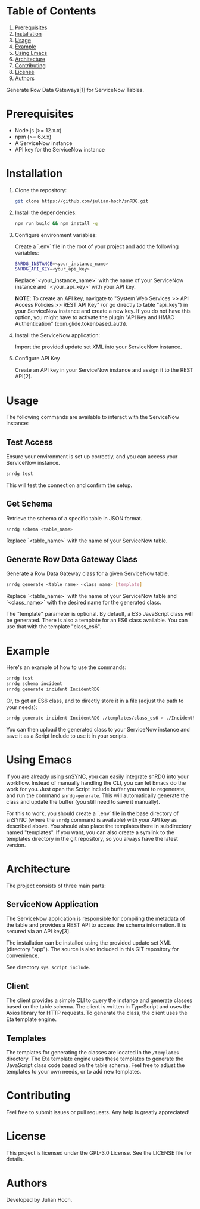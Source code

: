 # Table of Contents

1.  [Prerequisites](#orgdf3e79f)
2.  [Installation](#org917902d)
3.  [Usage](#org2b37fc8)
4.  [Example](#orga7f49d9)
5.  [Using Emacs](#orgbda74d3)
6.  [Architecture](#orgc637806)
7.  [Contributing](#orgc5ea605)
8.  [License](#org374e99a)
9.  [Authors](#orgdceeab7)

Generate Row Data Gateways[1] for ServiceNow Tables.


<a id="orgdf3e79f"></a>

# Prerequisites

-   Node.js (>= 12.x.x)
-   npm (>= 6.x.x)
-   A ServiceNow instance
-   API key for the ServiceNow instance


<a id="org917902d"></a>

# Installation

1.  Clone the repository:
    
    ```sh
    git clone https://github.com/julian-hoch/snRDG.git
    ```

2.  Install the dependencies:
    
    ```sh
    npm run build && npm install -g
    ```

3.  Configure environment variables:
    
    Create a \`.env\` file in the root of your project and add the following variables:
    
    ```sh
    SNRDG_INSTANCE=<your_instance_name>
    SNRDG_API_KEY=<your_api_key>
    ```
    
    Replace \`<your\_instance\_name>\` with the name of your ServiceNow instance and \`<your\_api\_key>\` with your API key.
    
    **NOTE**: To create an API key, navigate to "System Web Services >> API Access Policies >> REST API Key" (or go directly to table "api\_key") in your ServiceNow instance and create a new key. If you do not have this option, you might have to activate the plugin "API Key and HMAC Authentication" (com.glide.tokenbased\_auth).

4.  Install the ServiceNow application:
    
    Import the provided update set XML into your ServiceNow instance.

5.  Configure API Key
    
    Create an API key in your ServiceNow instance and assign it to the REST API[2].


<a id="org2b37fc8"></a>

# Usage

The following commands are available to interact with the ServiceNow instance:


## Test Access

Ensure your environment is set up correctly, and you can access your ServiceNow instance.

```sh
snrdg test
```

This will test the connection and confirm the setup.


## **Get Schema**

Retrieve the schema of a specific table in JSON format.

```sh
snrdg schema <table_name>
```

Replace \`<table\_name>\` with the name of your ServiceNow table.


## Generate Row Data Gateway Class

Generate a Row Data Gateway class for a given ServiceNow table.

```sh
snrdg generate <table_name> <class_name> [template]
```

Replace \`<table\_name>\` with the name of your ServiceNow table and \`<class\_name>\` with the desired name for the generated class.

The "template" parameter is optional. By default, a ES5 JavaScript class will be generated. There is also a template for an ES6 class available. You can use that with the template "class\_es6".


<a id="orga7f49d9"></a>

# Example

Here's an example of how to use the commands:

```sh
snrdg test
snrdg schema incident
snrdg generate incident IncidentRDG
```

Or, to get an ES6 class, and to directly store it in a file (adjust the path to your needs):

```sh
snrdg generate incident IncidentRDG ./templates/class_es6 > ./IncidentRDG.js
```

You can then upload the generated class to your ServiceNow instance and save it as a Script Include to use it in your scripts.


<a id="orgbda74d3"></a>

# Using Emacs

If you are already using [snSYNC](https://github.com/julian-hoch/snSYNC), you can easily integrate snRDG into your workflow. Instead of manually handling the CLI, you can let Emacs do the work for you. Just open the Script Include buffer you want to regenerate, and run the command `snrdg-generate`. This will automatically generate the class and update the buffer (you still need to save it manually).

For this to work, you should create a \`.env\` file in the base directory of snSYNC (where the `snrdg` command is available) with your API key as described above. You should also place the templates there in subdirectory named "templates". If you want, you can also create a symlink to the templates directory in the git repository, so you always have the latest version.


<a id="orgc637806"></a>

# Architecture

The project consists of three main parts:


## ServiceNow Application

The ServiceNow application is responsible for compiling the metadata of the table and provides a REST API to access the schema information. It is secured via an API key[3].

The installation can be installed using the provided update set XML (directory "app"). The source is also included in this GIT repository for convenience.

See directory `sys_script_include`.


## Client

The client provides a simple CLI to query the instance and generate classes based on the table schema. The client is written in TypeScript and uses the Axios library for HTTP requests. To generate the class, the client uses the Eta template engine.


## Templates

The templates for generating the classes are located in the `/templates` directory. The Eta template engine uses these templates to generate the JavaScript class code based on the table schema. Feel free to adjust the templates to your own needs, or to add new templates.


<a id="orgc5ea605"></a>

# Contributing

Feel free to submit issues or pull requests. Any help is greatly appreciated!


<a id="org374e99a"></a>

# License

This project is licensed under the GPL-3.0 License. See the LICENSE file for details.


<a id="orgdceeab7"></a>

# Authors

Developed by Julian Hoch.
